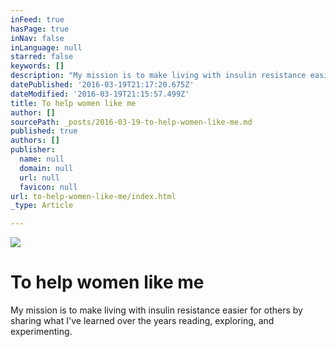 ```yaml
---
inFeed: true
hasPage: true
inNav: false
inLanguage: null
starred: false
keywords: []
description: "My mission is to make living with insulin resistance easier for others by sharing what I've learned over the years reading, exploring, and experimenting."
datePublished: '2016-03-19T21:17:20.675Z'
dateModified: '2016-03-19T21:15:57.499Z'
title: To help women like me
author: []
sourcePath: _posts/2016-03-19-to-help-women-like-me.md
published: true
authors: []
publisher:
  name: null
  domain: null
  url: null
  favicon: null
url: to-help-women-like-me/index.html
_type: Article

---
```

![](https://the-grid-user-content.s3-us-west-2.amazonaws.com/35015a82-e716-4a5e-9c7b-99bf9cf66cdc.png)

# To help women like me

My mission is to make living with insulin resistance easier for others by sharing what I've learned over the years reading, exploring, and experimenting.